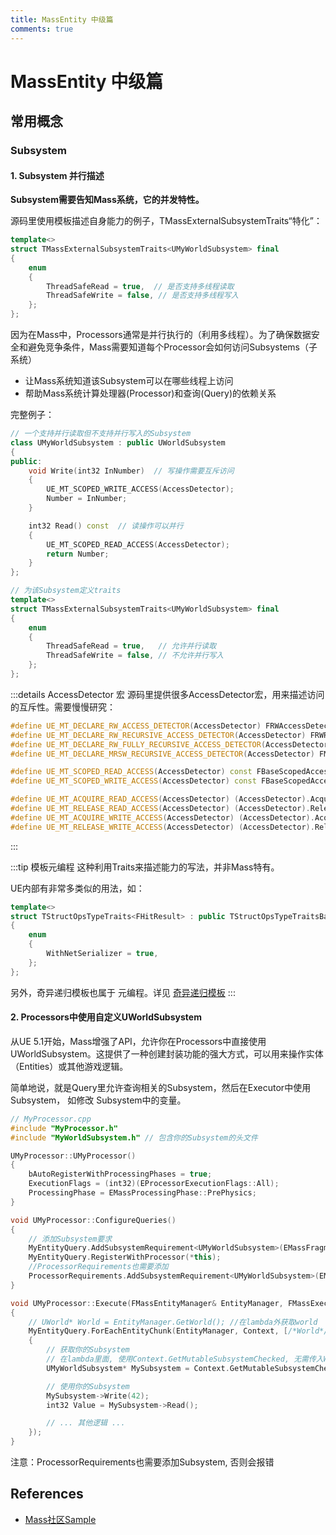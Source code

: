 ```yaml
---
title: MassEntity 中级篇
comments: true
---
```


# MassEntity 中级篇

## 常用概念

### Subsystem

#### 1. Subsystem 并行描述

**Subsystem需要告知Mass系统，它的并发特性。**

源码里使用模板描述自身能力的例子，TMassExternalSubsystemTraits“特化”：
```cpp
template<>
struct TMassExternalSubsystemTraits<UMyWorldSubsystem> final
{
    enum
    {
        ThreadSafeRead = true,  // 是否支持多线程读取
        ThreadSafeWrite = false, // 是否支持多线程写入
    };
};

```

因为在Mass中，Processors通常是并行执行的（利用多线程）。为了确保数据安全和避免竞争条件，Mass需要知道每个Processor会如何访问Subsystems（子系统）
- 让Mass系统知道该Subsystem可以在哪些线程上访问
- 帮助Mass系统计算处理器(Processor)和查询(Query)的依赖关系

完整例子：
```cpp
// 一个支持并行读取但不支持并行写入的Subsystem
class UMyWorldSubsystem : public UWorldSubsystem 
{
public:
    void Write(int32 InNumber)  // 写操作需要互斥访问
    {
        UE_MT_SCOPED_WRITE_ACCESS(AccessDetector);
        Number = InNumber;
    }

    int32 Read() const  // 读操作可以并行
    {
        UE_MT_SCOPED_READ_ACCESS(AccessDetector);
        return Number;
    }
};

// 为该Subsystem定义traits
template<>
struct TMassExternalSubsystemTraits<UMyWorldSubsystem> final
{
    enum
    {
        ThreadSafeRead = true,   // 允许并行读取
        ThreadSafeWrite = false, // 不允许并行写入
    };
};

```
:::details AccessDetector 宏
源码里提供很多AccessDetector宏，用来描述访问的互斥性。需要慢慢研究：
```cpp
#define UE_MT_DECLARE_RW_ACCESS_DETECTOR(AccessDetector) FRWAccessDetector AccessDetector;
#define UE_MT_DECLARE_RW_RECURSIVE_ACCESS_DETECTOR(AccessDetector) FRWRecursiveAccessDetector AccessDetector;
#define UE_MT_DECLARE_RW_FULLY_RECURSIVE_ACCESS_DETECTOR(AccessDetector) FRWFullyRecursiveAccessDetector AccessDetector;
#define UE_MT_DECLARE_MRSW_RECURSIVE_ACCESS_DETECTOR(AccessDetector) FMRSWRecursiveAccessDetector AccessDetector;

#define UE_MT_SCOPED_READ_ACCESS(AccessDetector) const FBaseScopedAccessDetector& PREPROCESSOR_JOIN(ScopedMTAccessDetector_,__LINE__) = MakeScopedReaderAccessDetector(AccessDetector);
#define UE_MT_SCOPED_WRITE_ACCESS(AccessDetector) const FBaseScopedAccessDetector& PREPROCESSOR_JOIN(ScopedMTAccessDetector_,__LINE__) = MakeScopedWriterAccessDetector(AccessDetector);

#define UE_MT_ACQUIRE_READ_ACCESS(AccessDetector) (AccessDetector).AcquireReadAccess();
#define UE_MT_RELEASE_READ_ACCESS(AccessDetector) (AccessDetector).ReleaseReadAccess();
#define UE_MT_ACQUIRE_WRITE_ACCESS(AccessDetector) (AccessDetector).AcquireWriteAccess();
#define UE_MT_RELEASE_WRITE_ACCESS(AccessDetector) (AccessDetector).ReleaseWriteAccess();

```
:::

:::tip 模板元编程
这种利用Traits来描述能力的写法，并非Mass特有。

UE内部有非常多类似的用法，如：
```cpp
template<>
struct TStructOpsTypeTraits<FHitResult> : public TStructOpsTypeTraitsBase2<FHitResult>
{
	enum
	{
		WithNetSerializer = true,
	};
};

```

另外，奇异递归模板也属于 元编程。详见 [奇异递归模板](../C++/CRTP.md)
:::

#### 2. Processors中使用自定义UWorldSubsystem

从UE 5.1开始，Mass增强了API，允许你在Processors中直接使用UWorldSubsystem。这提供了一种创建封装功能的强大方式，可以用来操作实体（Entities）或其他游戏逻辑。

简单地说，就是Query里允许查询相关的Subsystem，然后在Executor中使用Subsystem， 如修改 Subsystem中的变量。


```cpp
// MyProcessor.cpp
#include "MyProcessor.h"
#include "MyWorldSubsystem.h" // 包含你的Subsystem的头文件

UMyProcessor::UMyProcessor()
{
	bAutoRegisterWithProcessingPhases = true;
	ExecutionFlags = (int32)(EProcessorExecutionFlags::All);
    ProcessingPhase = EMassProcessingPhase::PrePhysics;
}

void UMyProcessor::ConfigureQueries()
{
	// 添加Subsystem要求
	MyEntityQuery.AddSubsystemRequirement<UMyWorldSubsystem>(EMassFragmentAccess::ReadWrite);
	MyEntityQuery.RegisterWithProcessor(*this);
    //ProcessorRequirements也需要添加
    ProcessorRequirements.AddSubsystemRequirement<UMyWorldSubsystem>(EMassFragmentAccess::ReadWrite);
}

void UMyProcessor::Execute(FMassEntityManager& EntityManager, FMassExecutionContext& Context)
{
    // UWorld* World = EntityManager.GetWorld(); //在lambda外获取world
	MyEntityQuery.ForEachEntityChunk(EntityManager, Context, [/*World*/](FMassExecutionContext& Context)
	{
		// 获取你的Subsystem
        // 在lambda里面, 使用Context.GetMutableSubsystemChecked, 无需传入World
		UMyWorldSubsystem* MySubsystem = Context.GetMutableSubsystemChecked<UMyWorldSubsystem>();

		// 使用你的Subsystem
		MySubsystem->Write(42);
		int32 Value = MySubsystem->Read();

		// ... 其他逻辑 ...
	});
}

```

注意：ProcessorRequirements也需要添加Subsystem, 否则会报错



## References
- [Mass社区Sample](https://github.com/Megafunk/MassSample/)